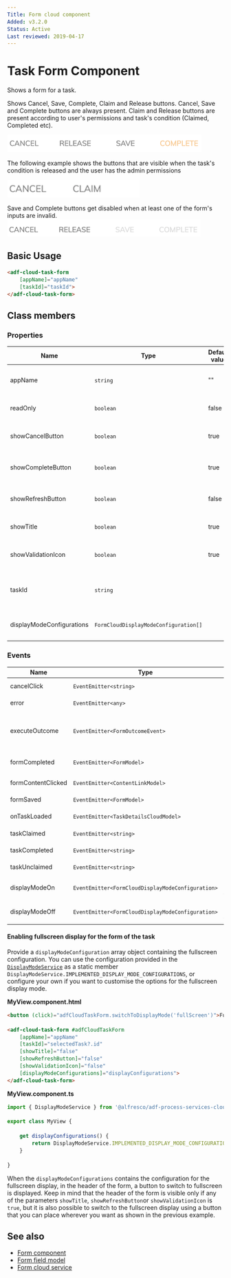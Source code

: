 ```yaml
---
Title: Form cloud component
Added: v3.2.0
Status: Active
Last reviewed: 2019-04-17
---
```


# Task Form Component

Shows a form for a task.

Shows Cancel, Save, Complete, Claim and Release buttons. Cancel, Save and Complete buttons are always present. Claim and Release buttons are present according to user's permissions and task's condition (Claimed, Completed etc).

![Task form cloud component screenshot](../../docassets/images/adf-task-form-cloud-1.png)

The following example shows the buttons that are visible when the task's condition is released and the user has the admin permissions

![Task form cloud component screenshot](../../docassets/images/adf-task-form-cloud-3.png)

Save and Complete buttons get disabled when at least one of the form's inputs are invalid.
![Task form cloud component screenshot](../../docassets/images/adf-task-form-cloud-2.png)

## Basic Usage

```html
<adf-cloud-task-form 
    [appName]="appName"
    [taskId]="taskId">
</adf-cloud-task-form>
```

## Class members

### Properties

| Name                      | Type                                  | Default value | Description                                                         |
| ------------------------- | ------------------------------------- | ------------- | ------------------------------------------------------------------- |
| appName                   | `string`                              | ""            | App id to fetch corresponding form and values.                      |
| readOnly                  | `boolean`                             | false         | Toggle readonly state of the task.                                  |
| showCancelButton          | `boolean`                             | true          | Toggle rendering of the `Cancel` button.                            |
| showCompleteButton        | `boolean`                             | true          | Toggle rendering of the `Complete` button.                          |
| showRefreshButton         | `boolean`                             | false         | Toggle rendering of the `Refresh` button.                           |
| showTitle                 | `boolean`                             | true          | Toggle rendering of the form title.                                 |
| showValidationIcon        | `boolean`                             | true          | Toggle rendering of the `Validation` icon.                          |
| taskId                    | `string`                              |               | Task id to fetch corresponding form and values.                     |
| displayModeConfigurations | `FormCloudDisplayModeConfiguration[]` |               | The available display configurations for the form                   |

### Events

| Name                           | Type                                              | Description                                                                                            |
| ------------------------------ | ------------------------------------------------- | ------------------------------------------------------------------------------------------------------ |
| cancelClick                    | `EventEmitter<string>`                            | Emitted when the cancel button is clicked.                                                             |
| error                          | `EventEmitter<any>`                               | Emitted when any error occurs.                                                                         |
| executeOutcome                 | `EventEmitter<FormOutcomeEvent>`                  | Emitted when any outcome is executed. Default behaviour can be prevented via `event.preventDefault()`. |
| formCompleted                  | `EventEmitter<FormModel>`                         | Emitted when the form is submitted with the `Complete` outcome.                                        |
| formContentClicked             | `EventEmitter<ContentLinkModel>`                  | Emitted when form content is clicked.                                                                  |
| formSaved                      | `EventEmitter<FormModel>`                         | Emitted when the form is saved.                                                                        |
| onTaskLoaded                   | `EventEmitter<TaskDetailsCloudModel>`             | Emitted when a task is loaded.                                                                         |
| taskClaimed                    | `EventEmitter<string>`                            | Emitted when the task is claimed.                                                                      |
| taskCompleted                  | `EventEmitter<string>`                            | Emitted when the task is completed.                                                                    |
| taskUnclaimed                  | `EventEmitter<string>`                            | Emitted when the task is unclaimed.                                                                    |
| displayModeOn                  | `EventEmitter<FormCloudDisplayModeConfiguration>` | Emitted when a display mode configuration is turned on.                                                |
| displayModeOff                 | `EventEmitter<FormCloudDisplayModeConfiguration>` | Emitted when a display mode configuration is turned off.                                               |

#### Enabling fullscreen display for the form of the task

Provide a `displayModeConfiguration` array object containing the fullscreen configuration. You can use the configuration provided in the [`DisplayModeService`](../../../lib/process-services-cloud/src/lib/form/services/display-mode.service.ts) as a static member `DisplayModeService.IMPLEMENTED_DISPLAY_MODE_CONFIGURATIONS`, or configure your own if you want to customise the options for the fullscreen display mode.

**MyView.component.html**

```html
<button (click)="adfCloudTaskForm.switchToDisplayMode('fullScreen')">Full screen</button>

<adf-cloud-task-form #adfCloudTaskForm
    [appName]="appName"
    [taskId]="selectedTask?.id"
    [showTitle]="false"
    [showRefreshButton]="false"
    [showValidationIcon]="false"
    [displayModeConfigurations]="displayConfigurations">
</adf-cloud-task-form>
```

**MyView.component.ts**

```ts
import { DisplayModeService } from '@alfresco/adf-process-services-cloud';

export class MyView {

    get displayConfigurations() {
        return DisplayModeService.IMPLEMENTED_DISPLAY_MODE_CONFIGURATIONS;
    }

}
```

When the `displayModeConfigurations` contains the configuration for the fullscreen display, in the header of the form, a button to switch to fullscreen is displayed. Keep in mind that the header of the form is visible only if any of the parameters `showTitle`, `showRefreshButton`or `showValidationIcon` is `true`, but it is also possible to switch to the fullscreen display using a button that you can place wherever you want as shown in the previous example.

## See also

-   [Form component](./form-cloud.component.md)
-   [Form field model](../../core/models/form-field.model.md)
-   [Form cloud service](../services/form-cloud.service.md)
